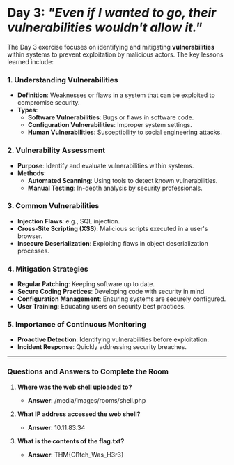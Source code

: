 # Day 3: *"Even if I wanted to go, their vulnerabilities wouldn't allow it."*

The Day 3 exercise focuses on identifying and mitigating **vulnerabilities** within systems to prevent exploitation by malicious actors. The key lessons learned include:

### 1. Understanding Vulnerabilities
- **Definition**: Weaknesses or flaws in a system that can be exploited to compromise security.
- **Types**:
  - **Software Vulnerabilities**: Bugs or flaws in software code.
  - **Configuration Vulnerabilities**: Improper system settings.
  - **Human Vulnerabilities**: Susceptibility to social engineering attacks.

### 2. Vulnerability Assessment
- **Purpose**: Identify and evaluate vulnerabilities within systems.
- **Methods**:
  - **Automated Scanning**: Using tools to detect known vulnerabilities.
  - **Manual Testing**: In-depth analysis by security professionals.

### 3. Common Vulnerabilities
- **Injection Flaws**: e.g., SQL injection.
- **Cross-Site Scripting (XSS)**: Malicious scripts executed in a user's browser.
- **Insecure Deserialization**: Exploiting flaws in object deserialization processes.

### 4. Mitigation Strategies
- **Regular Patching**: Keeping software up to date.
- **Secure Coding Practices**: Developing code with security in mind.
- **Configuration Management**: Ensuring systems are securely configured.
- **User Training**: Educating users on security best practices.

### 5. Importance of Continuous Monitoring
- **Proactive Detection**: Identifying vulnerabilities before exploitation.
- **Incident Response**: Quickly addressing security breaches.

---

### Questions and Answers to Complete the Room

1. **Where was the web shell uploaded to?**  
   - **Answer**: /media/images/rooms/shell.php

2. **What IP address accessed the web shell?**  
   - **Answer**: 10.11.83.34

3. **What is the contents of the flag.txt?**  
   - **Answer**: THM{Gl1tch_Was_H3r3}
